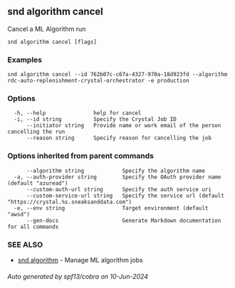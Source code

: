 ## snd algorithm cancel

Cancel a ML Algorithm run

```
snd algorithm cancel [flags]
```

### Examples

```
snd algorithm cancel --id 762b07c-c67a-4327-970a-18d923fd --algorithm rdc-auto-replenishment-crystal-orchestrator -e production
```

### Options

```
  -h, --help               help for cancel
  -i, --id string          Specify the Crystal Job ID
      --initiator string   Provide name or work email of the person cancelling the run
      --reason string      Specify reason for cancelling the job
```

### Options inherited from parent commands

```
      --algorithm string            Specify the algorithm name
  -a, --auth-provider string        Specify the OAuth provider name (default "azuread")
      --custom-auth-url string      Specify the auth service uri
      --custom-service-url string   Specify the service url (default "https://crystal.%s.sneaksanddata.com")
  -e, --env string                  Target environment (default "awsd")
      --gen-docs                    Generate Markdown documentation for all commands
```

### SEE ALSO

* [snd algorithm](snd_algorithm.md)	 - Manage ML algorithm jobs

###### Auto generated by spf13/cobra on 10-Jun-2024
